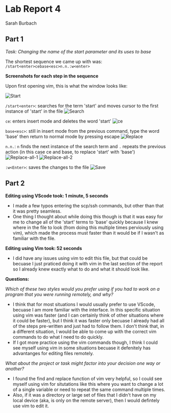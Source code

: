# Lab Report 4

Sarah Burbach

## Part 1

*Task: Changing the name of the start parameter and its uses to base*

The shortest sequence we came up with was:
`/start<enter>cebase<esc>n.n.:w<enter>`

**Screenshots for each step in the sequence**

Upon first opening vim, this is what the window looks like:

![Start](lab-report-images/lr4-start.png)


`/start<enter>`: searches for the term 'start' and moves cursor to the first instance of 'start' in the file
![Search](lab-report-images/lr4-search.png)

`ce`: enters insert mode and deletes the word 'start'
![ce](lab-report-images/lr4-ce.png)

`base<esc>`: still in insert mode from the previous command, type the word 'base' then return to normal mode by pressing escape
![Replace](lab-report-images/lr4-replace.png)

`n.n.`: `n` finds the next instance of the search term and `.` repeats the previous action (in this case ce and base<esc>, to replace 'start' with 'base')
![Replace-all-1](lab-report-images/lr4-replace-all.png)
![Replace-all-2](lab-report-images/lr4-replace-all2.png)

`:w<Enter>`: saves the changes to the file
![Save](lab-report-images/lr4-save.png)

## Part 2

**Editing using VScode took: 1 minute, 5 seconds**

* I made a few typos entering the scp/ssh commands, but other than that it was pretty seamless.
* One thing I thought about while doing this though is that it was easy for me to change all of the 'start' terms to 'base' quickly because I knew where in the file to look (from doing this multiple times perviously using vim), which made the process must faster than it would be if I wasn't as familiar with the file. 

**Editing using Vim took: 52 seconds**

* I did have any issues using vim to edit this file, but that could be becuase I just praticed doing it with vim in the last section of the report so I already knew exactly what to do and what it should look like. 

**Questions:**

*Which of these two styles would you prefer using if you had to work on a program that you were running remotely, and why?*
* I think that for most situations I would usually prefer to use VScode, becuase I am more familiar with the interface. In this specific situation using vim was faster (and I can certainly think of other situations where it could be faster), but I think it was faster only becuase I already had all of the steps pre-written and just had to follow them. I don't think that, in a different situation, I would be able to come up with the correct vim commands to do what I need to do quickly.
* If I got more practice using the vim commands though, I think I could see myself using vim in some situations becuase it defenitely has advantanges for editing files remotely. 


*What about the project or task might factor into your decision one way or another?*
* I found the find and replace function of vim very helpful, so I could see myself using vim for situtations like this where you want to change a lot of a single variable or need to repeat the same command multiple times. 
* Also, if it was a directory or large set of files that I didn't have on my local device (aka, is only on the remote server), then I would defintely use vim to edit it. 

